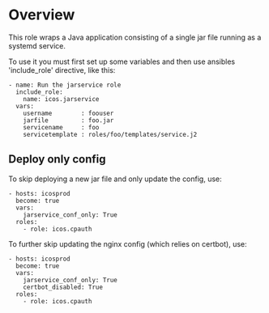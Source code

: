 # Overview

This role wraps a Java application consisting of a single jar file running as a
systemd service.

To use it you must first set up some variables and then use ansibles
'include_role' directive, like this:

	- name: Run the jarservice role
	  include_role:
		name: icos.jarservice
	  vars:
		username        : foouser
		jarfile         : foo.jar
		servicename     : foo
		servicetemplate : roles/foo/templates/service.j2



## Deploy only config

To skip deploying a new jar file and only update the config, use:

	- hosts: icosprod
	  become: true
	  vars:
		jarservice_conf_only: True
	  roles:
		- role: icos.cpauth


To further skip updating the nginx config (which relies on certbot), use:

	- hosts: icosprod
	  become: true
	  vars:
		jarservice_conf_only: True
		certbot_disabled: True
	  roles:
		- role: icos.cpauth
